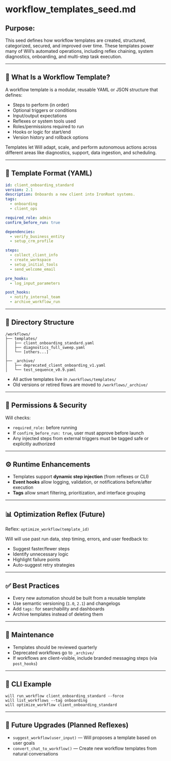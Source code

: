 
# workflow_templates_seed.md

## Purpose:
This seed defines how workflow templates are created, structured, categorized, secured, and improved over time. These templates power many of Will’s automated operations, including reflex chaining, system diagnostics, onboarding, and multi-step task execution.

---

## 🧠 What Is a Workflow Template?

A workflow template is a modular, reusable YAML or JSON structure that defines:

- Steps to perform (in order)
- Optional triggers or conditions
- Input/output expectations
- Reflexes or system tools used
- Roles/permissions required to run
- Hooks or logic for start/end
- Version history and rollback options

Templates let Will adapt, scale, and perform autonomous actions across different areas like diagnostics, support, data ingestion, and scheduling.

---

## 🔧 Template Format (YAML)

```yaml
id: client_onboarding_standard
version: 2.1
description: Onboards a new client into IronRoot systems.
tags:
  - onboarding
  - client_ops

required_role: admin
confirm_before_run: true

dependencies:
  - verify_business_entity
  - setup_crm_profile

steps:
  - collect_client_info
  - create_workspace
  - setup_initial_tools
  - send_welcome_email

pre_hooks:
  - log_input_parameters

post_hooks:
  - notify_internal_team
  - archive_workflow_run
```

---

## 📂 Directory Structure

```
/workflows/
├── templates/
│   ├── client_onboarding_standard.yaml
│   ├── diagnostics_full_sweep.yaml
│   └── [others...]
│
├── _archive/
│   ├── deprecated_client_onboarding_v1.yaml
│   └── test_sequence_v0.9.yaml
```

- All active templates live in `/workflows/templates/`
- Old versions or retired flows are moved to `/workflows/_archive/`

---

## 🔐 Permissions & Security

Will checks:

- `required_role:` before running
- If `confirm_before_run: true`, user must approve before launch
- Any injected steps from external triggers must be tagged safe or explicitly authorized

---

## ⚙️ Runtime Enhancements

- Templates support **dynamic step injection** (from reflexes or CLI)
- **Event hooks** allow logging, validation, or notifications before/after execution
- **Tags** allow smart filtering, prioritization, and interface grouping

---

## 📊 Optimization Reflex (Future)

Reflex: `optimize_workflow(template_id)`

Will will use past run data, step timing, errors, and user feedback to:

- Suggest faster/fewer steps
- Identify unnecessary logic
- Highlight failure points
- Auto-suggest retry strategies

---

## ✅ Best Practices

- Every new automation should be built from a reusable template
- Use semantic versioning (`1.0`, `2.1`) and changelogs
- Add `tags:` for searchability and dashboards
- Archive templates instead of deleting them

---

## 🔄 Maintenance

- Templates should be reviewed quarterly
- Deprecated workflows go to `_archive/`
- If workflows are client-visible, include branded messaging steps (via `post_hooks`)

---

## 📌 CLI Example

```
will run_workflow client_onboarding_standard --force
will list_workflows --tag onboarding
will optimize_workflow client_onboarding_standard
```

---

## 🔮 Future Upgrades (Planned Reflexes)

- `suggest_workflow(user_input)` — Will proposes a template based on user goals
- `convert_chat_to_workflow()` — Create new workflow templates from natural conversations
